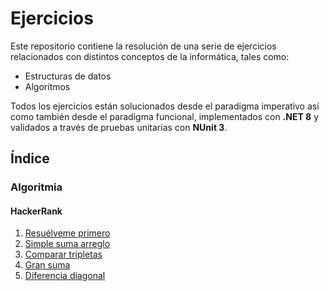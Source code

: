 # Ejercicios
Este repositorio contiene la resolución de una serie de ejercicios relacionados con
distintos conceptos de la informática, tales como:

- Estructuras de datos
- Algoritmos

Todos los ejercicios están solucionados desde el paradigma imperativo así como también
desde el paradigma funcional, implementados con **.NET 8** y validados a través de
pruebas unitarias con **NUnit 3**.

## Índice
### Algoritmia
#### HackerRank
1) [Resuélveme primero](Ejercicios/Algoritmia/HackerRank/ResuelvemePrimero/ResuelvemePrimero.md)
2) [Simple suma arreglo](Ejercicios/Algoritmia/HackerRank/SimpleSumaArreglo/SimpleSumaArreglo.md)
3) [Comparar tripletas](Ejercicios/Algoritmia/HackerRank/CompararTripletas/CompararTripletas.md)
4) [Gran suma](Ejercicios/Algoritmia/HackerRank/GranSuma/GranSuma.md)
5) [Diferencia diagonal](Ejercicios/Algoritmia/HackerRank/DiferenciaDiagonal/DiferenciaDiagonal.md)